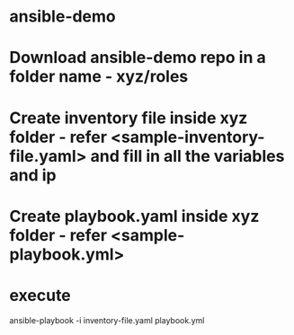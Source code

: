 # ansible-demo
# Download ansible-demo repo in a folder name - xyz/roles
# Create inventory file inside xyz folder - refer <sample-inventory-file.yaml> and fill in all the variables and ip
# Create playbook.yaml inside xyz folder - refer <sample-playbook.yml>

# execute
ansible-playbook -i inventory-file.yaml playbook.yml
